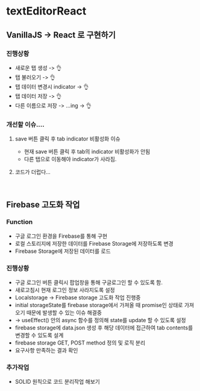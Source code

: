 # textEditorReact

## VanillaJS -> React 로 구현하기  

### 진행상황
- 새로운 탭 생성 -> 👌
- 탭 불러오기 -> 👌
- 탭 데이터 변경시 indicator -> 👌
- 탭 데이터 저장 -> 👌
- 다른 이름으로 저장 -> ...ing -> 👌

### 개선할 이슈....
1. save 버튼 클릭 후 tab indicator 비활성화 이슈
   - 현재 save 버튼 클릭 후 tab의 indicator 비활성화가 안됨
   - 다른 탭으로 이동해야 indicator가 사라짐.

2. 코드가 더럽다...

<br/>

## Firebase 고도화 작업

### Function
- 구글 로그인 환경을 Firebase를 통해 구현
- 로컬 스토리지에 저장한 데이터를 Firebase Storage에 저장하도록 변경
- Firebase Storage에 저장된 데이터를 로드

### 진행상황
- 구글 로그인 버튼 클릭시 팝업창을 통해 구글로그인 할 수 있도록 함.
- 새로고침시 현재 로그인 정보 사라지도록 설정
- Localstorage -> Firebase storage 고도화 작업 진행중
- initial storageState를 firebase storage에서 가져올 때 promise인 상태로 가져오기 때문에 발생할 수 있는 이슈 해결중 
- -> useEffect() 안의 async 함수를 정의해 state를 update 할 수 있도록 설정
- firebase storage에 data.json 생성 후 해당 데이터에 접근하여 tab contents를 변경할 수 있도록 설계
- firebase storage GET, POST method 정의 및 로직 분리
- 요구사항 만족하는 결과 확인

### 추가작업
- SOLID 원칙으로 코드 분리작업 해보기